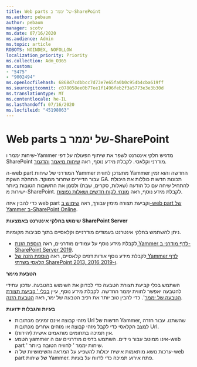 ```yaml
---
title: Web parts של יממר ב-SharePoint
ms.author: pebaum
author: pebaum
manager: scotv
ms.date: 07/16/2020
ms.audience: Admin
ms.topic: article
ROBOTS: NOINDEX, NOFOLLOW
localization_priority: Priority
ms.collection: Adm_O365
ms.custom:
- "5475"
- "9002494"
ms.openlocfilehash: 6868d7cdbbcc7d73e7e65fa0b0c954b4cba619ff
ms.sourcegitcommit: c078058ee0b77ee1f1496feb2f3a5773e3e3b30d
ms.translationtype: MT
ms.contentlocale: he-IL
ms.lasthandoff: 07/16/2020
ms.locfileid: "45198063"
---
```

# <a name="yammer-web-parts-in-sharepoint"></a>Web parts של יממר ב-SharePoint

שיחות יממר ו-Yammer מדגיש חלקי אינטרנט לשפר את שיתוף הפעולה על דפי SharePoint מודרני וקלאסי. לקבלת מידע נוסף, ראה [שיחות מיאמר](https://support.microsoft.com/office/use-a-yammer-web-part-in-sharepoint-online-a53cfa0c-3d09-42c8-a286-1038a81c59da#conversations) [והדגמר](https://support.microsoft.com/office/use-a-yammer-web-part-in-sharepoint-online-a53cfa0c-3d09-42c8-a286-1038a81c59da#highlights).    

ה-web part המודרני של שיחות Yammer מתעדכן לחווית Yammer החדשה והוא זמין עבור הדיירים שחרור ממוקד. התחלת השקת GA. תכונות חדשות כוללות את היכולת להתחיל שיחה עם כל הודעה (שאלות, סקרים, שבח) ולסמן את התשובות הטובות ביותר ישירות מ-SharePoint. לקבלת מידע נוסף, ראה [מונחי לקוח חדשים ושאלות נפוצות](https://docs.microsoft.com/yammer/get-started-with-yammer/newyammer-faq).

 כדי להבין איזה web part וקביעת תצורה מימין עבורך, ראה [שימוש ב-web part של Yammer ב-SharePoint Online](https://support.microsoft.com/office/use-a-yammer-web-part-in-sharepoint-online-a53cfa0c-3d09-42c8-a286-1038a81c59da).  

**שימוש בחלקי אינטרנט באמצעות SharePoint Server**  

ניתן להשתמש בחלקי אינטרנט בעמודים מודרניים וקלאסיים בתוך סביבות מקומיות.

- לקבלת מידע נוסף על עמודים מודרניים, ראה [הוספת הזנת Yammer לדף מודרני ב-SharePoint Server 2019](https://docs.microsoft.com/yammer/integrate-yammer-with-other-apps/embed-a-feed-into-a-sharepoint-site#add-a-yammer-feed-to-a-modern-page-in-sharepoint-server-2019). 
- לקבלת מידע נוסף אודות דפים קלאסיים, ראה [הוספת הזנה של Yammer לדף קלאסי בשרתי SharePoint 2013, 2016 ו-2019](https://docs.microsoft.com/yammer/integrate-yammer-with-other-apps/embed-a-feed-into-a-sharepoint-site#add-a-yammer-feed-to-a-classic-page-in-sharepoint-servers-2013-2016-and-2019).

**הטבעת מימר**  

השתמש בכלי קביעת תצורת הטבעה כדי לבדוק את השימוש בהטבעה. עדכון עתידי להטבעה יאפשר לחווית יממר החדשה. לקבלת מידע נוסף, עיין [בכלי ' קביעת תצורת הטבעה של יממר](https://aka.ms/YammerEmbedConfigureTool)'. כדי להבין טוב יותר את רכיב הטבעה של ימר, ראה [הטבעת הזנה](https://aka.ms/YammerDevDocs).

**בעיות והגבלות ידועות**

- מזהי קבוצה אינם זמינים מכתובות Url חדשות של Yammer, שהשתנו. עבור חזרה למצב הקלאסי כדי לקבל מזהי קבוצה או מזהים אחרים מכתובות Url.
- אין תמיכה בתחומים מותאמים אישית (יהירות).
- הטמע yammer אינו ממוטב עבור ניידים. השתמש בדפים מודרניים עם ה-web part ' שיחות יממר ' לחוויה הטובה ביותר.
- ערכות נושא מותאמות אישית יכולות להשפיע על המראה והשימושיות של ה-web part של שיחות Yammer. פתח אירוע תמיכה כדי לדווח על בעיות.